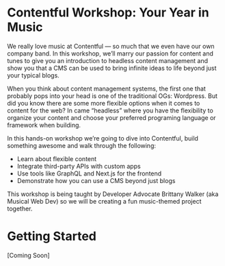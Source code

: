 # Contentful Workshop: Your Year in Music

We really love music at Contentful — so much that we even have our own company band. In this workshop, we’ll marry our passion for content and tunes to give you an introduction to headless content management and show you that a CMS can be used to bring infinite ideas to life beyond just your typical blogs.

When you think about content management systems, the first one that probably pops into your head is one of the traditional OGs: Wordpress. But did you know there are some more flexible options when it comes to content for the web? In came “headless” where you have the flexibility to organize your content and choose your preferred programing language or framework when building.

In this hands-on workshop we’re going to dive into Contentful, build something awesome and walk through the following:
* Learn about flexible content
* Integrate third-party APIs with custom apps
* Use tools like GraphQL and Next.js for the frontend
* Demonstrate how you can use a CMS beyond just blogs

This workshop is being taught by Developer Advocate Brittany Walker (aka Musical Web Dev) so we will be creating a fun music-themed project together.

# Getting Started

[Coming Soon]
